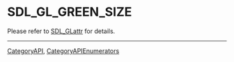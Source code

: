 # SDL_GL_GREEN_SIZE

Please refer to [SDL_GLattr](SDL_GLattr) for details.

----
[CategoryAPI](CategoryAPI), [CategoryAPIEnumerators](CategoryAPIEnumerators)

